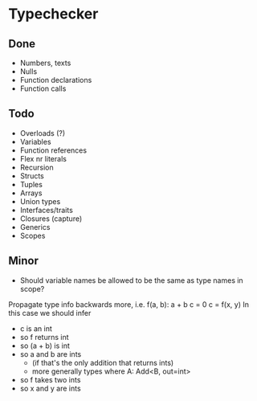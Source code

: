 
# Typechecker

## Done

* Numbers, texts
* Nulls
* Function declarations
* Function calls

## Todo

* Overloads (?)
* Variables
* Function references
* Flex nr literals
* Recursion
* Structs
* Tuples
* Arrays
* Union types
* Interfaces/traits
* Closures (capture)
* Generics
* Scopes

## Minor

* Should variable names be allowed to be the same as type names in scope?

Propagate type info backwards more, i.e.
    f(a, b):
        a + b
    c = 0
    c = f(x, y)
  In this case we should infer
  - c is an int
  - so f returns int
  - so (a + b) is int
  - so a and b are ints
    - (if that's the only addition that returns ints)
    - more generally types where A: Add<B, out=int>
  - so f takes two ints
  - so x and y are ints

